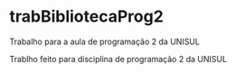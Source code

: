# trabBibliotecaProg2
Trabalho para a aula de programação 2 da UNISUL

Trablho feito para disciplina de programação 2 da UNISUL
